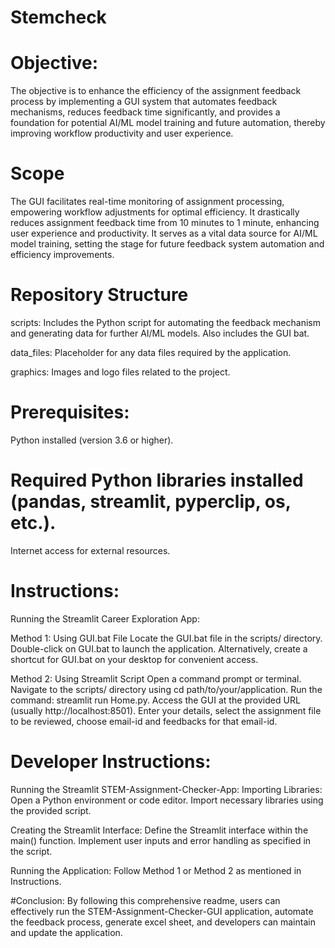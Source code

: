 # Stemcheck

# Objective:
The objective is to enhance the efficiency of the assignment feedback process by implementing a GUI system that automates feedback mechanisms, reduces feedback time significantly, and provides a foundation for potential AI/ML model training and future automation, thereby improving workflow productivity and user experience.

# Scope
The GUI facilitates real-time monitoring of assignment processing, empowering workflow adjustments for optimal efficiency. It drastically reduces assignment feedback time from 10 minutes to 1 minute, enhancing user experience and productivity. It serves as a vital data source for AI/ML model training, setting the stage for future feedback system automation and efficiency improvements.

# Repository Structure
scripts: Includes the Python script for automating the feedback mechanism and generating data for further AI/ML models. Also includes the GUI bat.

data_files: Placeholder for any data files required by the application.

graphics: Images and logo files related to the project.

# Prerequisites:
Python installed (version 3.6 or higher).

# Required Python libraries installed (pandas, streamlit, pyperclip, os, etc.).

Internet access for external resources.

# Instructions:
Running the Streamlit Career Exploration App:

Method 1: Using GUI.bat File Locate the GUI.bat file in the scripts/ directory. Double-click on GUI.bat to launch the application. Alternatively, create a shortcut for GUI.bat on your desktop for convenient access.

Method 2: Using Streamlit Script Open a command prompt or terminal. Navigate to the scripts/ directory using cd path/to/your/application. Run the command: streamlit run Home.py. Access the GUI at the provided URL (usually http://localhost:8501). Enter your details, select the assignment file to be reviewed, choose email-id and feedbacks for that email-id.

# Developer Instructions:
Running the Streamlit STEM-Assignment-Checker-App:
Importing Libraries: Open a Python environment or code editor. Import necessary libraries using the provided script.

Creating the Streamlit Interface: Define the Streamlit interface within the main() function. Implement user inputs and error handling as specified in the script.

Running the Application: Follow Method 1 or Method 2 as mentioned in Instructions.

#Conclusion:
By following this comprehensive readme, users can effectively run the STEM-Assignment-Checker-GUI application, automate the feedback process, generate excel sheet, and developers can maintain and update the application.
